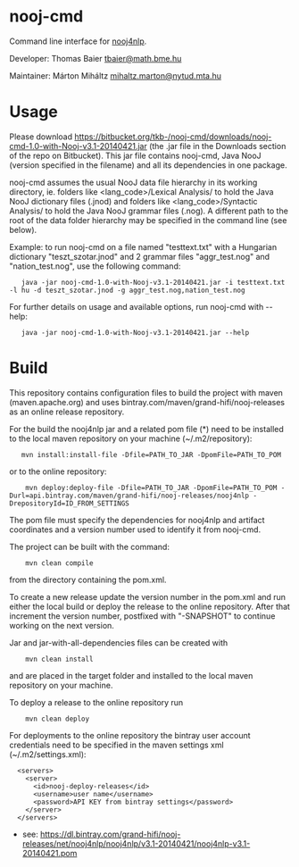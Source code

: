 nooj-cmd
========

Command line interface for [nooj4nlp](http://www.nooj-association.org).

Developer:
Thomas Baier <tbaier@math.bme.hu>

Maintainer:
Márton Miháltz <mihaltz.marton@nytud.mta.hu>

# Usage

Please download https://bitbucket.org/tkb-/nooj-cmd/downloads/nooj-cmd-1.0-with-Nooj-v3.1-20140421.jar (the .jar file in the Downloads section of the repo on Bitbucket).
This jar file contains nooj-cmd, Java NooJ (version specified in the filename) and all its dependencies in one package.

nooj-cmd assumes the usual NooJ data file hierarchy in its working directory, ie. folders like
<lang_code>/Lexical Analysis/
to hold the Java NooJ dictionary files (.jnod) and folders like
<lang_code>/Syntactic Analysis/
to hold the Java NooJ grammar files (.nog).
A different path to the root of the data folder hierarchy may be specified in the command line (see below).

Example: to run nooj-cmd on a file named "testtext.txt" with a Hungarian dictionary "teszt_szotar.jnod" and 2 grammar files "aggr_test.nog" and "nation_test.nog", use the following command:
```Shell
   java -jar nooj-cmd-1.0-with-Nooj-v3.1-20140421.jar -i testtext.txt -l hu -d teszt_szotar.jnod -g aggr_test.nog,nation_test.nog
```

For further details on usage and available options, run nooj-cmd with --help:
```Shell
   java -jar nooj-cmd-1.0-with-Nooj-v3.1-20140421.jar --help
```

# Build

This repository contains configuration files to build the project with maven (maven.apache.org) and uses bintray.com/maven/grand-hifi/nooj-releases as an online release repository.

For the build the nooj4nlp jar and a related pom file (*) need to be installed to the local maven repository on your machine (~/.m2/repository):
```Shell
   mvn install:install-file -Dfile=PATH_TO_JAR -DpomFile=PATH_TO_POM
```
or to the online repository:
```Shell
	mvn deploy:deploy-file -Dfile=PATH_TO_JAR -DpomFile=PATH_TO_POM -Durl=api.bintray.com/maven/grand-hifi/nooj-releases/nooj4nlp -DrepositoryId=ID_FROM_SETTINGS
```
The pom file must specify the dependencies for nooj4nlp and artifact coordinates and a version number used to identify it from nooj-cmd.

The project can be built with the command:
```Shell
	mvn clean compile
```
from the directory containing the pom.xml.

To create a new release update the version number in the pom.xml and run either the local build or deploy the release to the online repository. After that increment the version number, postfixed with "-SNAPSHOT" to continue working on the next version.

Jar and jar-with-all-dependencies files can be created with
```Shell
	mvn clean install
```
and are placed in the target folder and installed to the local maven repository on your machine.

To deploy a release to the online repository run
```Shell
	mvn clean deploy
```

For deployments to the online repository the bintray user account credentials need to be specified in the maven settings xml (~/.m2/settings.xml):
```
  <servers>
    <server>
      <id>nooj-deploy-releases</id>
      <username>user name</username>
      <password>API KEY from bintray settings</password>
    </server>
  </servers>
```

* see: https://dl.bintray.com/grand-hifi/nooj-releases/net/nooj4nlp/nooj4nlp/v3.1-20140421/nooj4nlp-v3.1-20140421.pom

